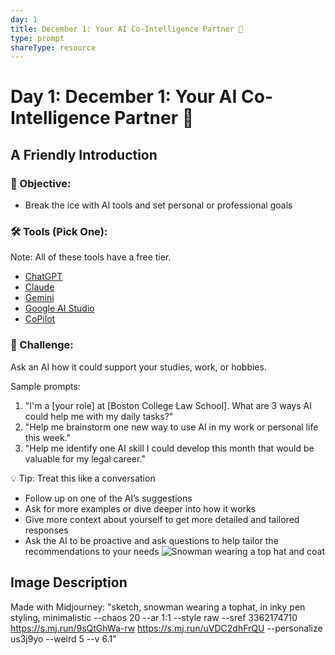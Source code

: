 ```yaml
---
day: 1
title: December 1: Your AI Co-Intelligence Partner 🤝
type: prompt
shareType: resource
---
```

# Day 1: December 1: Your AI Co-Intelligence Partner 🤝
## A Friendly Introduction

### 🎯 Objective: 
- Break the ice with AI tools and set personal or professional goals

### 🛠️ Tools (Pick One): 
Note: All of these tools have a free tier.
- [ChatGPT](https://chatgpt.com)
- [Claude](https://claude.ai)
- [Gemini](https://gemini.google.com)
- [Google AI Studio](https://aistudio.google.com)
- [CoPilot](https://copilot.microsoft.com)

### 📝 Challenge:
Ask an AI how it could support your studies, work, or hobbies. 

Sample prompts:
1. "I'm a [your role] at [Boston College Law School]. What are 3 ways AI could help me with my daily tasks?"
2. "Help me brainstorm one new way to use AI in my work or personal life this week."
3. "Help me identify one AI skill I could develop this month that would be valuable for my legal career."

💡 Tip: Treat this like a conversation 
- Follow up on one of the AI’s suggestions 
- Ask for more examples or dive deeper into how it works
- Give more context about yourself to get more detailed and tailored responses
- Ask the AI to be proactive and ask questions to help tailor the recommendations to your needs
![Snowman wearing a top hat and coat](https://res.cloudinary.com/dt5ug8amw/image/upload/v1733231221/Snowman.jpg)
## Image Description
Made with Midjourney: "sketch, snowman wearing a tophat, in inky pen styling, minimalistic --chaos 20 --ar 1:1 --style raw --sref 3362174710 https://s.mj.run/9sQtGhWa-rw https://s.mj.run/uVDC2dhFrQU --personalize us3j9yo --weird 5 --v 6.1"